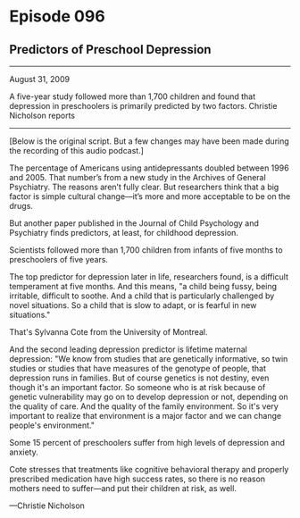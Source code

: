 # Episode 096

## Predictors of Preschool Depression

---

August 31, 2009

A five-year study followed more than 1,700 children and found that depression in preschoolers is primarily predicted by two factors. Christie Nicholson reports

---

[Below is the original script. But a few changes may have been made during the recording of this audio podcast.]

The percentage of Americans using antidepressants doubled between 1996 and 2005. That number’s from a new study in the Archives of General Psychiatry. The reasons aren’t fully clear. But researchers think that a big factor is simple cultural change—it’s more and more acceptable to be on the drugs.

But another paper published in the Journal of Child Psychology and Psychiatry finds predictors, at least, for childhood depression.

Scientists followed more than 1,700 children from infants of five months to preschoolers of five years.

The top predictor for depression later in life, researchers found, is a difficult temperament at five months. And this means, "a child being fussy, being irritable, difficult to soothe. And a child that is particularly challenged by novel situations. So a child that is slow to adapt, or is fearful in new situations."

That's Sylvanna Cote from the University of Montreal.

And the second leading depression predictor is lifetime maternal depression: "We know from studies that are genetically informative, so twin studies or studies that have measures of the genotype of people, that depression runs in families. But of course genetics is not destiny, even though it's an important factor. So someone who is at risk because of genetic vulnerability may go on to develop depression or not, depending on the quality of care. And the quality of the family environment. So it's very important to realize that environment is a major factor and we can change people's environment."

Some 15 percent of preschoolers suffer from high levels of depression and anxiety.

Cote stresses that treatments like cognitive behavioral therapy and properly prescribed medication have high success rates, so there is no reason mothers need to suffer—and put their children at risk, as well.

—Christie Nicholson

